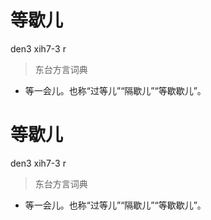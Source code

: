 # 等歇儿
den3 xih7-3 r
> 东台方言词典
- 等一会儿。也称“过等儿”“隔歇儿”“等歇歇儿”。

# 等歇儿
den3 xih7-3 r
> 东台方言词典
- 等一会儿。也称“过等儿”“隔歇儿”“等歇歇儿”。
